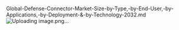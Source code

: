 Global-Defense-Connector-Market-Size-by-Type,-by-End-User,-by-Applications,-by-Deployment-&-by-Technology-2032.md
![Uploading image.png…]()

